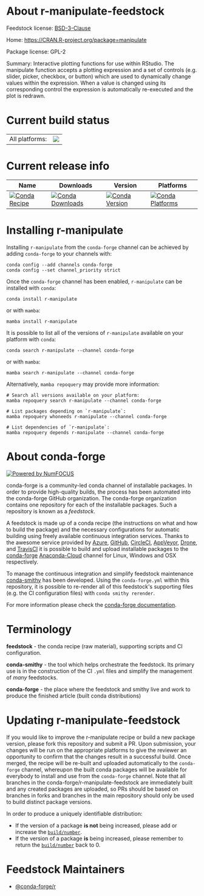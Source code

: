 About r-manipulate-feedstock
============================

Feedstock license: [BSD-3-Clause](https://github.com/conda-forge/r-manipulate-feedstock/blob/main/LICENSE.txt)

Home: https://CRAN.R-project.org/package=manipulate

Package license: GPL-2

Summary: Interactive plotting functions for use within RStudio. The manipulate function accepts a plotting expression and a set of controls (e.g. slider, picker, checkbox, or button) which are used to dynamically change values within the expression. When a value is changed using its corresponding control the expression is automatically re-executed and the plot is redrawn.

Current build status
====================


<table><tr><td>All platforms:</td>
    <td>
      <a href="https://dev.azure.com/conda-forge/feedstock-builds/_build/latest?definitionId=4221&branchName=main">
        <img src="https://dev.azure.com/conda-forge/feedstock-builds/_apis/build/status/r-manipulate-feedstock?branchName=main">
      </a>
    </td>
  </tr>
</table>

Current release info
====================

| Name | Downloads | Version | Platforms |
| --- | --- | --- | --- |
| [![Conda Recipe](https://img.shields.io/badge/recipe-r--manipulate-green.svg)](https://anaconda.org/conda-forge/r-manipulate) | [![Conda Downloads](https://img.shields.io/conda/dn/conda-forge/r-manipulate.svg)](https://anaconda.org/conda-forge/r-manipulate) | [![Conda Version](https://img.shields.io/conda/vn/conda-forge/r-manipulate.svg)](https://anaconda.org/conda-forge/r-manipulate) | [![Conda Platforms](https://img.shields.io/conda/pn/conda-forge/r-manipulate.svg)](https://anaconda.org/conda-forge/r-manipulate) |

Installing r-manipulate
=======================

Installing `r-manipulate` from the `conda-forge` channel can be achieved by adding `conda-forge` to your channels with:

```
conda config --add channels conda-forge
conda config --set channel_priority strict
```

Once the `conda-forge` channel has been enabled, `r-manipulate` can be installed with `conda`:

```
conda install r-manipulate
```

or with `mamba`:

```
mamba install r-manipulate
```

It is possible to list all of the versions of `r-manipulate` available on your platform with `conda`:

```
conda search r-manipulate --channel conda-forge
```

or with `mamba`:

```
mamba search r-manipulate --channel conda-forge
```

Alternatively, `mamba repoquery` may provide more information:

```
# Search all versions available on your platform:
mamba repoquery search r-manipulate --channel conda-forge

# List packages depending on `r-manipulate`:
mamba repoquery whoneeds r-manipulate --channel conda-forge

# List dependencies of `r-manipulate`:
mamba repoquery depends r-manipulate --channel conda-forge
```


About conda-forge
=================

[![Powered by
NumFOCUS](https://img.shields.io/badge/powered%20by-NumFOCUS-orange.svg?style=flat&colorA=E1523D&colorB=007D8A)](https://numfocus.org)

conda-forge is a community-led conda channel of installable packages.
In order to provide high-quality builds, the process has been automated into the
conda-forge GitHub organization. The conda-forge organization contains one repository
for each of the installable packages. Such a repository is known as a *feedstock*.

A feedstock is made up of a conda recipe (the instructions on what and how to build
the package) and the necessary configurations for automatic building using freely
available continuous integration services. Thanks to the awesome service provided by
[Azure](https://azure.microsoft.com/en-us/services/devops/), [GitHub](https://github.com/),
[CircleCI](https://circleci.com/), [AppVeyor](https://www.appveyor.com/),
[Drone](https://cloud.drone.io/welcome), and [TravisCI](https://travis-ci.com/)
it is possible to build and upload installable packages to the
[conda-forge](https://anaconda.org/conda-forge) [Anaconda-Cloud](https://anaconda.org/)
channel for Linux, Windows and OSX respectively.

To manage the continuous integration and simplify feedstock maintenance
[conda-smithy](https://github.com/conda-forge/conda-smithy) has been developed.
Using the ``conda-forge.yml`` within this repository, it is possible to re-render all of
this feedstock's supporting files (e.g. the CI configuration files) with ``conda smithy rerender``.

For more information please check the [conda-forge documentation](https://conda-forge.org/docs/).

Terminology
===========

**feedstock** - the conda recipe (raw material), supporting scripts and CI configuration.

**conda-smithy** - the tool which helps orchestrate the feedstock.
                   Its primary use is in the construction of the CI ``.yml`` files
                   and simplify the management of *many* feedstocks.

**conda-forge** - the place where the feedstock and smithy live and work to
                  produce the finished article (built conda distributions)


Updating r-manipulate-feedstock
===============================

If you would like to improve the r-manipulate recipe or build a new
package version, please fork this repository and submit a PR. Upon submission,
your changes will be run on the appropriate platforms to give the reviewer an
opportunity to confirm that the changes result in a successful build. Once
merged, the recipe will be re-built and uploaded automatically to the
`conda-forge` channel, whereupon the built conda packages will be available for
everybody to install and use from the `conda-forge` channel.
Note that all branches in the conda-forge/r-manipulate-feedstock are
immediately built and any created packages are uploaded, so PRs should be based
on branches in forks and branches in the main repository should only be used to
build distinct package versions.

In order to produce a uniquely identifiable distribution:
 * If the version of a package **is not** being increased, please add or increase
   the [``build/number``](https://docs.conda.io/projects/conda-build/en/latest/resources/define-metadata.html#build-number-and-string).
 * If the version of a package **is** being increased, please remember to return
   the [``build/number``](https://docs.conda.io/projects/conda-build/en/latest/resources/define-metadata.html#build-number-and-string)
   back to 0.

Feedstock Maintainers
=====================

* [@conda-forge/r](https://github.com/conda-forge/r/)

